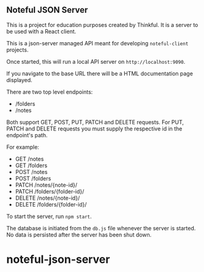## Noteful JSON Server

This is a project for education purposes created by Thinkful. It is a server to be used with a React client.

This is a json-server managed API meant for developing `noteful-client` projects.

Once started, this will run a local API server on `http://localhost:9090`.

If you navigate to the base URL there will be a HTML documentation page displayed.

There are two top level endpoints:

- /folders
- /notes

Both support GET, POST, PUT, PATCH and DELETE requests. For PUT, PATCH and DELETE requests you must supply the respective id in the endpoint's path.

For example:

- GET /notes
- GET /folders
- POST /notes
- POST /folders
- PATCH /notes/{note-id}/
- PATCH /folders/{folder-id}/
- DELETE /notes/{note-id}/
- DELETE /folders/{folder-id}/

To start the server, run `npm start`.

The database is initiated from the `db.js` file whenever the server is started. No data is persisted after the server has been shut down.
# noteful-json-server
